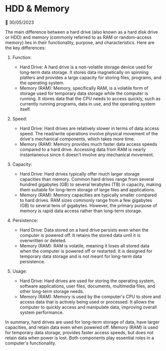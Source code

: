 # HDD & Memory

📅 30/05/2023

The main difference between a hard drive (also known as a hard disk drive or HDD) and memory (commonly referred to as RAM or random-access memory) lies in their functionality, purpose, and characteristics. Here are the key differences:

1. Function:
   - Hard Drive: A hard drive is a non-volatile storage device used for long-term data storage. It stores data magnetically on spinning platters and provides a large capacity for storing files, programs, and the operating system.
   - Memory (RAM): Memory, specifically RAM, is a volatile form of storage used for temporary data storage while the computer is running. It stores data that the CPU needs to access quickly, such as currently running programs, data in use, and the operating system itself.

2. Speed:
   - Hard Drive: Hard drives are relatively slower in terms of data access speed. The read/write operations involve physical movement of the drive's mechanical components, which takes more time.
   - Memory (RAM): Memory provides much faster data access speeds compared to a hard drive. Accessing data from RAM is nearly instantaneous since it doesn't involve any mechanical movement.

3. Capacity:
   - Hard Drive: Hard drives typically offer much larger storage capacities than memory. Common hard drives range from several hundred gigabytes (GB) to several terabytes (TB) in capacity, making them suitable for long-term storage of large files and applications.
   - Memory (RAM): Memory capacities are typically smaller compared to hard drives. RAM sizes commonly range from a few gigabytes (GB) to several tens of gigabytes. However, the primary purpose of memory is rapid data access rather than long-term storage.

4. Persistence:
   - Hard Drive: Data stored on a hard drive persists even when the computer is powered off. It retains the stored data until it is overwritten or deleted.
   - Memory (RAM): RAM is volatile, meaning it loses all stored data when the computer is powered off or restarted. It is designed for temporary data storage and is not meant for long-term data persistence.

5. Usage:
   - Hard Drive: Hard drives are used for storing the operating system, software applications, user files, documents, multimedia files, and other long-term storage needs.
   - Memory (RAM): Memory is used by the computer's CPU to store and access data that is actively being used or processed. It allows the computer to quickly access and manipulate data, improving overall system performance.

In summary, hard drives are used for long-term storage of data, have larger capacities, and retain data even when powered off. Memory (RAM) is used for temporary data storage, provides faster access speeds, but does not retain data when power is lost. Both components play essential roles in a computer's functionality.
